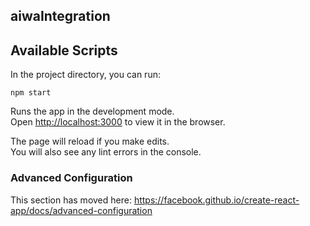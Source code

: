 ##  aiwaIntegration

## Available Scripts

In the project directory, you can run:

  `npm start`

Runs the app in the development mode.<br>
Open [http://localhost:3000](http://localhost:3000) to view it in the browser.

The page will reload if you make edits.<br>
You will also see any lint errors in the console.



### Advanced Configuration

This section has moved here: https://facebook.github.io/create-react-app/docs/advanced-configuration

